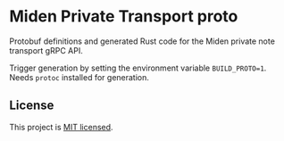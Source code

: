 # Miden Private Transport proto

Protobuf definitions and generated Rust code for the Miden private note transport gRPC API.

Trigger generation by setting the environment variable `BUILD_PROTO=1`. Needs `protoc` installed for generation.

## License
This project is [MIT licensed](../../LICENSE).
